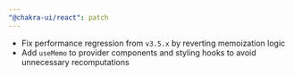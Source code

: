 ```yaml
---
"@chakra-ui/react": patch
---
```


- Fix performance regression from `v3.5.x` by reverting memoization logic
- Add `useMemo` to provider components and styling hooks to avoid unnecessary
  recomputations
